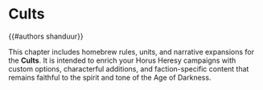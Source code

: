 # Cults

{{#authors shanduur}}

This chapter includes homebrew rules, units, and narrative expansions for the **Cults**. It is intended to enrich your Horus Heresy campaigns with custom options, characterful additions, and faction-specific content that remains faithful to the spirit and tone of the Age of Darkness.

